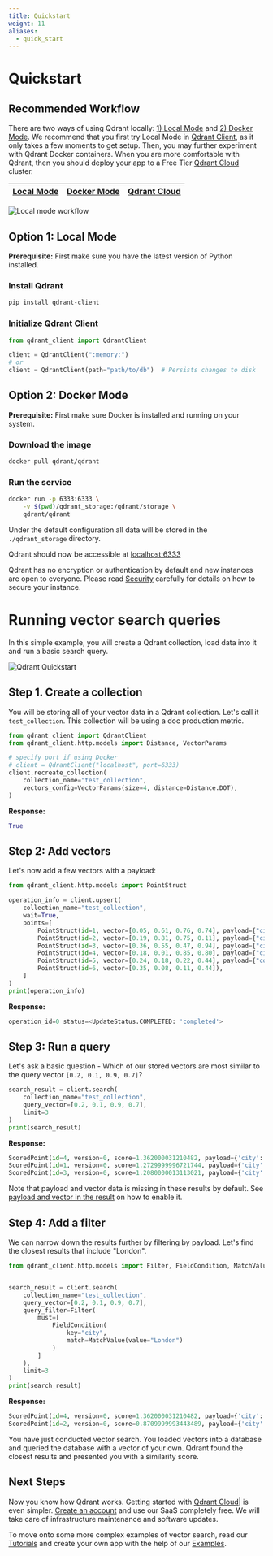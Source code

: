 ```yaml
---
title: Quickstart
weight: 11
aliases:
  - quick_start
---
```

# Quickstart

## Recommended Workflow

There are two ways of using Qdrant locally: [1) Local Mode](#option-1-local-mode) and [2) Docker Mode](#option-2-docker-mode). We recommend that you first try Local Mode in [Qdrant Client](https://github.com/qdrant/qdrant-client), as it only takes a few moments to get setup. Then, you may further experiment with Qdrant Docker containers. When you are more comfortable with Qdrant, then you should deploy your app to a Free Tier [Qdrant Cloud](../cloud/quickstart-cloud/) cluster.

|[Local Mode](#option-1-local-mode)|[Docker Mode](#option-2-docker-mode)|[Qdrant Cloud](../cloud/quickstart-cloud/)|
|:-:|:-:|:-:|

![Local mode workflow](/docs/recommended.png)

## Option 1: Local Mode

**Prerequisite:** First make sure you have the latest version of Python installed. 

### Install Qdrant

```bash
pip install qdrant-client
```

### Initialize Qdrant Client 

```python
from qdrant_client import QdrantClient

client = QdrantClient(":memory:")
# or
client = QdrantClient(path="path/to/db")  # Persists changes to disk
```

## Option 2: Docker Mode

**Prerequisite:** First make sure Docker is installed and running on your system.

### Download the image

```bash
docker pull qdrant/qdrant
```

### Run the service

```bash
docker run -p 6333:6333 \
    -v $(pwd)/qdrant_storage:/qdrant/storage \
    qdrant/qdrant
```

Under the default configuration all data will be stored in the `./qdrant_storage` directory.

Qdrant should now be accessible at [localhost:6333](http://localhost:6333)

<aside role="status">Qdrant has no encryption or authentication by default and new instances are open to everyone. Please read <a href="https://qdrant.tech/documentation/security/">Security</a> carefully for details on how to secure your instance.</aside>

# Running vector search queries

In this simple example, you will create a Qdrant collection, load data into it and run a basic search query. 

![Qdrant Quickstart](/docs/quickstart.png)

## Step 1. Create a collection

You will be storing all of your vector data in a Qdrant collection. Let's call it `test_collection`. This collection will be using a doc production metric. 

```python
from qdrant_client import QdrantClient
from qdrant_client.http.models import Distance, VectorParams

# specify port if using Docker 
# client = QdrantClient("localhost", port=6333)
client.recreate_collection(
    collection_name="test_collection",
    vectors_config=VectorParams(size=4, distance=Distance.DOT),
)
```

**Response:**

```python
True
```

## Step 2: Add vectors

Let's now add a few vectors with a payload:

```python
from qdrant_client.http.models import PointStruct

operation_info = client.upsert(
    collection_name="test_collection",
    wait=True,
    points=[
        PointStruct(id=1, vector=[0.05, 0.61, 0.76, 0.74], payload={"city": "Berlin"}),
        PointStruct(id=2, vector=[0.19, 0.81, 0.75, 0.11], payload={"city": ["Berlin", "London"]}),
        PointStruct(id=3, vector=[0.36, 0.55, 0.47, 0.94], payload={"city": ["Berlin", "Moscow"]}),
        PointStruct(id=4, vector=[0.18, 0.01, 0.85, 0.80], payload={"city": ["London", "Moscow"]}),
        PointStruct(id=5, vector=[0.24, 0.18, 0.22, 0.44], payload={"count": [0]}),
        PointStruct(id=6, vector=[0.35, 0.08, 0.11, 0.44]),
    ]
)
print(operation_info)
```

**Response:**

```python
operation_id=0 status=<UpdateStatus.COMPLETED: 'completed'>
```

## Step 3: Run a query
Let's ask a basic question - Which of our stored vectors are most similar to the query vector `[0.2, 0.1, 0.9, 0.7]`?

```python
search_result = client.search(
    collection_name="test_collection",
    query_vector=[0.2, 0.1, 0.9, 0.7], 
    limit=3
)
print(search_result)
```

**Response:**

```python
ScoredPoint(id=4, version=0, score=1.362000031210482, payload={'city': ['London', 'Moscow']}, vector=None), 
ScoredPoint(id=1, version=0, score=1.2729999996721744, payload={'city': 'Berlin'}, vector=None), 
ScoredPoint(id=3, version=0, score=1.2080000013113021, payload={'city': ['Berlin', 'Moscow']}, vector=None)
```

Note that payload and vector data is missing in these results by default.
See [payload and vector in the result](../concepts/search#payload-and-vector-in-the-result) on how to enable it.

## Step 4: Add a filter

We can narrow down the results further by filtering by payload. Let's find the closest results that include "London".

```python
from qdrant_client.http.models import Filter, FieldCondition, MatchValue


search_result = client.search(
    collection_name="test_collection",
    query_vector=[0.2, 0.1, 0.9, 0.7], 
    query_filter=Filter(
        must=[
            FieldCondition(
                key="city",
                match=MatchValue(value="London")
            )
        ]
    ),
    limit=3
)
print(search_result)
```

**Response:**

```python
ScoredPoint(id=4, version=0, score=1.362000031210482, payload={'city': ['London', 'Moscow']}, vector=None), 
ScoredPoint(id=2, version=0, score=0.8709999993443489, payload={'city': ['Berlin', 'London']}, vector=None)
```

You have just conducted vector search. You loaded vectors into a database and queried the database with a vector of your own. Qdrant found the closest results and presented you with a similarity score. 

## Next Steps

Now you know how Qdrant works. Getting started with [Qdrant Cloud](../cloud/quickstart-cloud/)| is even simpler. [Create an account](https://qdrant.to/cloud) and use our SaaS completely free. We will take care of infrastructure maintenance and software updates. 

To move onto some more complex examples of vector search, read our [Tutorials](tutorials/) and create your own app with the help of our [Examples](examples/). 
